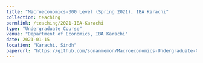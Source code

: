 ```yaml
---
title: "Macroeconomics-300 Level (Spring 2021), IBA Karachi"
collection: teaching
permlink: /teaching/2021-IBA-Karachi
type: "Undergraduate Course"
venue: "Department of Economics, IBA Karachi"
date: 2021-01-15
location: "Karachi, Sindh"
paperurl: "https://github.com/sonanmemon/Macroeconomics-Undergraduate-Course"
---
```




